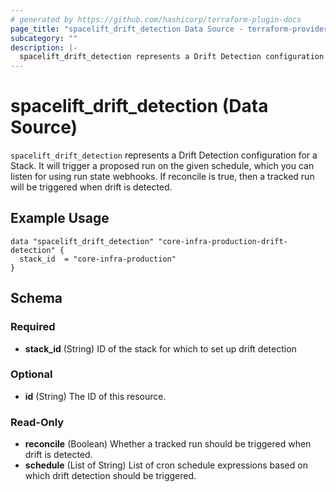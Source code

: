 ```yaml
---
# generated by https://github.com/hashicorp/terraform-plugin-docs
page_title: "spacelift_drift_detection Data Source - terraform-provider-spacelift"
subcategory: ""
description: |-
  spacelift_drift_detection represents a Drift Detection configuration for a Stack. It will trigger a proposed run on the given schedule, which you can listen for using run state webhooks. If reconcile is true, then a tracked run will be triggered when drift is detected.
---
```


# spacelift_drift_detection (Data Source)

`spacelift_drift_detection` represents a Drift Detection configuration for a Stack. It will trigger a proposed run on the given schedule, which you can listen for using run state webhooks. If reconcile is true, then a tracked run will be triggered when drift is detected.

## Example Usage

```hcl
data "spacelift_drift_detection" "core-infra-production-drift-detection" {
  stack_id  = "core-infra-production"
}
```


<!-- schema generated by tfplugindocs -->
## Schema

### Required

- **stack_id** (String) ID of the stack for which to set up drift detection

### Optional

- **id** (String) The ID of this resource.

### Read-Only

- **reconcile** (Boolean) Whether a tracked run should be triggered when drift is detected.
- **schedule** (List of String) List of cron schedule expressions based on which drift detection should be triggered.


